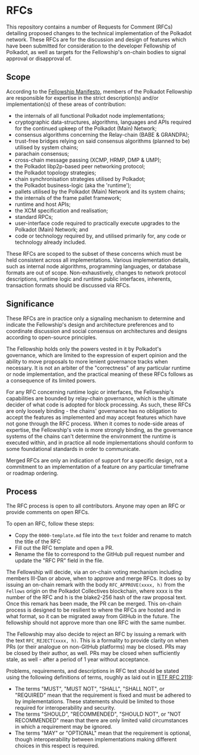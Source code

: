 # RFCs

This repository contains a number of Requests for Comment (RFCs) detailing proposed changes to the technical implementation of the Polkadot network. These RFCs are for the discussion and design of features which have been submitted for consideration to the developer Fellowship of Polkadot, as well as targets for the Fellowship's on-chain bodies to signal approval or disapproval of.

## Scope

According to the [Fellowship Manifesto](https://github.com/polkadot-fellows/manifesto/blob/0c3df46d76625980b8b48742cb86f4d8fa6dda8d/manifesto.pdf), members of the Polkadot Fellowship are responsible for expertise in the strict description(s) and/or implementation(s) of these areas of contribution:
 * the internals of all functional Polkadot node implementations;
 * cryptographic data-structures, algorithms, languages and APIs required for the continued upkeep of the Polkadot (Main) Network;
 * consensus algorithms concerning the Relay-chain (BABE \& GRANDPA);
 * trust-free bridges relying on said consensus algorithms (planned to be) utilised by system chains;
 * parachain consensus;
 * cross-chain message passing (XCMP, HRMP, DMP \& UMP);
 * the Polkadot libp2p-based peer networking protocol;
 * the Polkadot topology strategies;
 * chain synchronisation strategies utilised by Polkadot;
 * the Polkadot business-logic (aka the 'runtime');
 * pallets utilised by the Polkadot (Main) Network and its system chains;
 * the internals of the frame pallet framework;
 * runtime and host APIs;
 * the XCM specification and realisation;
 * standard RPCs;
 * user-interface code required to practically execute upgrades to the Polkadot (Main) Network; and
 * code or technology required by, and utilised primarily for, any code or technology already included.

These RFCs are scoped to the subset of these concerns which must be held consistent across all implementations. Various implementation details, such as internal node algorithms, programming languages, or database formats are out of scope. Non-exhaustively, changes to network protocol descriptions, runtime logic and runtime public interfaces, inherents, transaction formats should be discussed via RFCs.

## Significance 

These RFCs are in practice only a signaling mechanism to determine and indicate the Fellowship's design and architecture preferences and to coordinate discussion and social consensus on architectures and designs according to open-source principles.

The Fellowship holds only the powers vested in it by Polkadot's governance, which are limited to the expression of expert opinion and the ability to move proposals to more lenient governance tracks when necessary. It is not an arbiter of the "correctness" of any particular runtime or node implementation, and the practical meaning of these RFCs follows as a consequence of its limited powers. 

For any RFC concerning runtime logic or interfaces, the Fellowship's capabilities are bounded by relay-chain governance, which is the ultimate decider of what code is adopted for block processing. As such, these RFCs are only loosely binding - the chains' governance has no obligation to accept the features as implemented and may accept features which have not gone through the RFC process. When it comes to node-side areas of expertise, the Fellowship's vote is more strongly binding, as the governance systems of the chains can't determine the environment the runtime is executed within, and in practice all node implementations should conform to some foundational standards in order to communicate.

Merged RFCs are only an indication of support for a specific design, not a commitment to an implementation of a feature on any particular timeframe or roadmap ordering.

## Process

The RFC process is open to all contributors. Anyone may open an RFC or provide comments on open RFCs.

To open an RFC, follow these steps:
  * Copy the `0000-template.md` file into the `text` folder and rename to match the title of the RFC
  * Fill out the RFC template and open a PR.
  * Rename the file to correspond to the GitHub pull request number and update the "RFC PR" field in the file.

The Fellowship will decide, via an on-chain voting mechanism including members III-Dan or above, when to approve and merge RFCs. It does so by issuing an on-chain remark with the body `RFC_APPROVE(xxxx, h)` from the `Fellows` origin on the Polkadot Collectives blockchain, where xxxx is the number of the RFC and h is the blake2-256 hash of the raw proposal text. Once this remark has been made, the PR can be merged. This on-chain process is designed to be resilient to where the RFCs are hosted and in what format, so it can be migrated away from GitHub in the future. The fellowship should not approve more than one RFC with the same number.

The Fellowship may also decide to reject an RFC by issuing a remark with the text `RFC_REJECT(xxxx, h)`. This is a formality to provide clarity on when PRs (or their analogue on non-GitHub platforms) may be closed. PRs may be closed by their author, as well. PRs may be closed when sufficiently stale, as well - after a period of 1 year without acceptance.

Problems, requirements, and descriptions in RFC text should be stated using the following definitions of terms, roughly as laid out in [IETF RFC 2119](https://datatracker.ietf.org/doc/html/rfc2119):
  * The terms "MUST", "MUST NOT", "SHALL", "SHALL NOT", or "REQUIRED" mean that the requirement is fixed and must be adhered to by implementations. These statements should be limited to those required for interoperability and security.
  * The terms "SHOULD", "RECOMMENDED", "SHOULD NOT", or "NOT RECOMMENDED" mean that there are only limited valid circumstances in which a requirement may be ignored.
  * The terms "MAY" or "OPTIONAL" mean that the requirement is optional, though interoperability between implementations making different choices in this respect is required.
